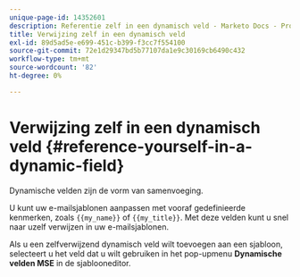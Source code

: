 ```yaml
---
unique-page-id: 14352601
description: Referentie zelf in een dynamisch veld - Marketo Docs - Productdocumentatie
title: Verwijzing zelf in een dynamisch veld
exl-id: 89d5ad5e-e699-451c-b399-f3cc7f554100
source-git-commit: 72e1d29347bd5b77107da1e9c30169cb6490c432
workflow-type: tm+mt
source-wordcount: '82'
ht-degree: 0%

---
```


# Verwijzing zelf in een dynamisch veld {#reference-yourself-in-a-dynamic-field}

Dynamische velden zijn de vorm van samenvoeging.

U kunt uw e-mailsjablonen aanpassen met vooraf gedefinieerde kenmerken, zoals `{{my_name}}` of `{{my_title}}`. Met deze velden kunt u snel naar uzelf verwijzen in uw e-mailsjablonen.

Als u een zelfverwijzend dynamisch veld wilt toevoegen aan een sjabloon, selecteert u het veld dat u wilt gebruiken in het pop-upmenu **Dynamische velden MSE** in de sjablooneditor.
